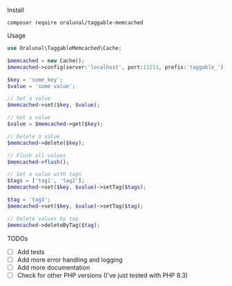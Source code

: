 Install

```
composer require oralunal/taggable-memcached
```

Usage

```php
use Oralunal\TaggableMemcached\Cache;

$memcached = new Cache();
$memcached->config(server:'localhost', port:11211, prefix:'taggable_');

$key = 'some_key';
$value = 'some value';

// Set a value
$memcached->set($key, $value);

// Get a value
$value = $memcached->get($key);

// Delete a value
$memcached->delete($key);

// Flush all values
$memcached->flush();

// Set a value with tags
$tags = ['tag1', 'tag2'];
$memcached->set($key, $value)->setTag($tags);

$tag = 'tag3';
$memcached->set($key, $value)->setTag($tag);

// Delete values by tag
$memcached->deleteByTag($tag);
```

TODOs
- [ ] Add tests
- [ ] Add more error handling and logging
- [ ] Add more documentation
- [ ] Check for other PHP versions (I've just tested with PHP 8.3)